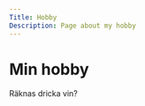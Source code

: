 ```yaml
---
Title: Hobby
Description: Page about my hobby
---
```


Min hobby
=====================

Räknas dricka vin?
